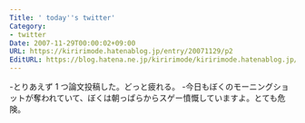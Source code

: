 ```yaml
---
Title: ' today''s twitter'
Category:
- twitter
Date: 2007-11-29T00:00:02+09:00
URL: https://kiririmode.hatenablog.jp/entry/20071129/p2
EditURL: https://blog.hatena.ne.jp/kiririmode/kiririmode.hatenablog.jp/atom/entry/8454420450078216097
---
```



-とりあえず 1 つ論文投稿した。どっと疲れる。
-今日もぼくのモーニングショットが奪われていて、ぼくは朝っぱらからスゲー憤慨していますよ。とても危険。
